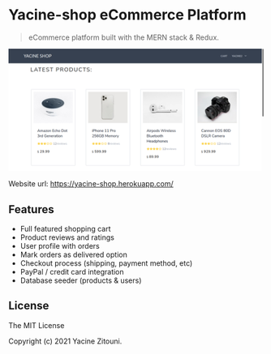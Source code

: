 # Yacine-shop eCommerce Platform

> eCommerce platform built with the MERN stack & Redux.

![screenshot](https://github.com/Yaciiinee/Yacine-shop/blob/main/uploads/screenshot.png
)

Website url: https://yacine-shop.herokuapp.com/

## Features

- Full featured shopping cart
- Product reviews and ratings
- User profile with orders
- Mark orders as delivered option
- Checkout process (shipping, payment method, etc)
- PayPal / credit card integration
- Database seeder (products & users)


## License

The MIT License

Copyright (c) 2021 Yacine Zitouni.
